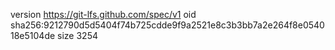 version https://git-lfs.github.com/spec/v1
oid sha256:9212790d5d5404f74b725cdde9f9a2521e8c3b3bb7a2e264f8e054018e5104de
size 3254
